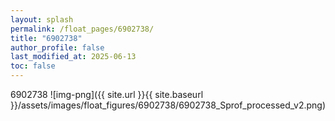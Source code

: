 ```yaml
---
layout: splash
permalink: /float_pages/6902738/
title: "6902738"
author_profile: false
last_modified_at: 2025-06-13
toc: false
---
```

 
6902738
![img-png]({{ site.url }}{{ site.baseurl }}/assets/images/float_figures/6902738/6902738_Sprof_processed_v2.png)